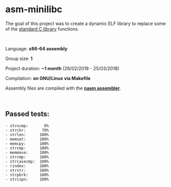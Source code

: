 # asm-minilibc
The goal of this project was to create a dynamic ELF library to replace some of the [standard C library](https://en.wikipedia.org/wiki/C_standard_library) functions.

<br>

Language: **x86-64 assembly**

Group size: **1**

Project duration: **~1 month** (26/02/2018 - 25/03/2018)

Compilation: **on GNU/Linux via Makefile**

Assembly files are compiled with the [**nasm assembler**](https://www.nasm.us/).

<br>

## Passed tests:

```
- strncmp:       0%
- strchr:       70%
- strlen:      100%
- memset:      100%
- memcpy:      100%
- strcmp:      100%
- memmove:     100%
- strcmp:      100%
- strcasecmp:  100%
- rindex:      100%
- strstr:      100%
- strpbrk:     100%
- strcspn:     100%
```
